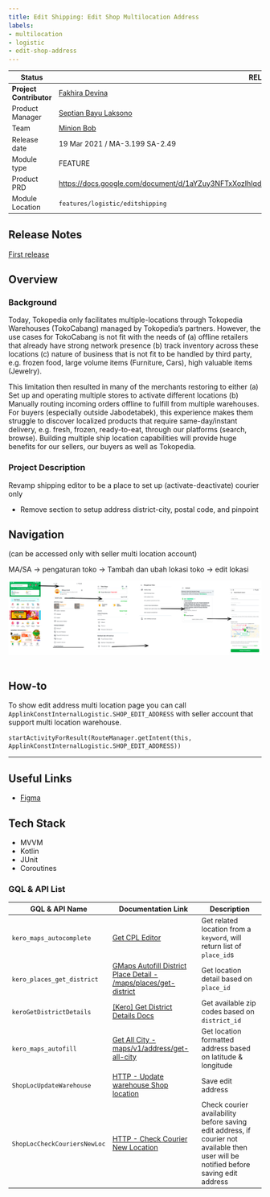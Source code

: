 ```yaml
---
title: Edit Shipping: Edit Shop Multilocation Address
labels:
- multilocation
- logistic
- edit-shop-address
---
```



| **Status** | <!--start status:GREEN-->RELEASED<!--end status--> |
| --- | --- |
| **Project Contributor** | [Fakhira Devina](https://tokopedia.atlassian.net/wiki/people/61077e53b704b40068e80a8e?ref=confluence) |
| Product Manager | [Septian Bayu Laksono](https://tokopedia.atlassian.net/wiki/people/5df8541fa0602c0cabdce844?ref=confluence) |
| Team | [Minion Bob](https://tokopedia.atlassian.net/people/team/2373d8a6-1afc-4f2a-aa7a-63855c273051) |
| Release date | 19 Mar 2021 / <!--start status:GREY-->MA-3.199<!--end status--> <!--start status:GREY-->SA-2.49<!--end status--> |
| Module type | <!--start status:YELLOW-->FEATURE<!--end status--> |
| Product PRD | <https://docs.google.com/document/d/1aYZuy3NFTxXozIhIqdlMSljTknYrKmaHL9G3ozgt4L8/edit#heading=h.2msbh42vwwqv>  |
| Module Location | `features/logistic/editshipping` |

<!--toc-->

## Release Notes

<!--start expand:19 March 2021 (MA-3.199/SA-2.49)-->
[First release](https://tokopedia.atlassian.net/browse/AN-22308)
<!--end expand-->

## Overview

### Background

Today, Tokopedia only facilitates multiple-locations through Tokopedia Warehouses (TokoCabang) managed by Tokopedia’s partners. However, the use cases for TokoCabang is not fit with the needs of (a) offline retailers that already have strong network presence (b) track inventory across these locations (c) nature of business that is not fit to be handled by third party, e.g. frozen food, large volume items (Furniture, Cars), high valuable items (Jewelry). 

This limitation then resulted in many of the merchants restoring to either (a) Set up and operating multiple stores to activate different locations (b) Manually routing incoming orders offline to fulfill from multiple warehouses. For buyers (especially outside Jabodetabek), this experience makes them struggle to discover localized products that require same-day/instant delivery, e.g. fresh, frozen, ready-to-eat, through our platforms (search, browse). Building multiple ship location capabilities will provide huge benefits for our sellers, our buyers as well as Tokopedia.

### Project Description

Revamp shipping editor to be a place to set up (activate-deactivate) courier only

- Remove section to setup address district-city, postal code, and pinpoint

## Navigation

(can be accessed only with seller multi location account) 

MA/SA -> pengaturan toko -> Tambah dan ubah lokasi toko -> edit lokasi

![](../res/editshopmultilocation/navigation.png) 

## How-to

To show edit address multi location page you can call `ApplinkConstInternalLogistic.SHOP_EDIT_ADDRESS` with seller account that support multi location warehouse.



```
startActivityForResult(RouteManager.getIntent(this, ApplinkConstInternalLogistic.SHOP_EDIT_ADDRESS))
```



---

## Useful Links

- [Figma](https://www.figma.com/file/dBAnwVyjDUOO4llvBnzXaS/%5BUI-%2F-UX---D---Custom-Product-Logistic-%2F-Shipping-Editor-%5D-Multi-Location?node-id=956%3A46647)

## Tech Stack

- MVVM
- Kotlin
- JUnit
- Coroutines

### GQL & API List



| **GQL & API Name** | **Documentation Link** | **Description** |
| --- | --- | --- |
| `kero_maps_autocomplete` | [Get CPL Editor](/wiki/spaces/LG/pages/2061927259/Get+CPL+Editor)  | Get related location from a `keyword`, will return list of `place_id`s |
| `kero_places_get_district` | [GMaps Autofill District Place Detail - /maps/places/get-district](/wiki/spaces/LG/pages/694750060)  | Get location detail based on `place_id`  |
| `keroGetDistrictDetails` | [[Kero] Get District Details Docs](/wiki/spaces/LG/pages/588841721)  | Get available zip codes based on `district_id` |
| `kero_maps_autofill` | [Get All City - maps/v1/address/get-all-city](/wiki/spaces/LG/pages/626229824)  | Get location formatted address based on latitude & longitude |
| `ShopLocUpdateWarehouse` | [HTTP - Update warehouse Shop location](/wiki/spaces/LG/pages/963454179/HTTP+-+Update+warehouse+Shop+location)  | Save edit address |
| `ShopLocCheckCouriersNewLoc` | [HTTP - Check Courier New Location](/wiki/spaces/LG/pages/987894946/HTTP+-+Check+Courier+New+Location)  | Check courier availability before saving edit address, if courier not available then user will be notified before saving edit address |
